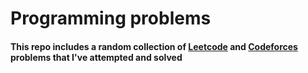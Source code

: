# Programming problems

#### This repo includes a random collection of [Leetcode](https://www.leetcode.com) and [Codeforces](https://codeforces.com) problems that I've attempted and solved
